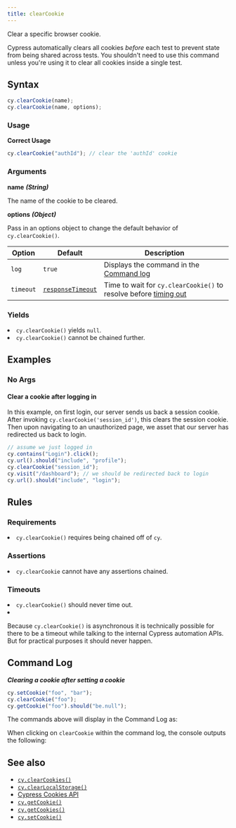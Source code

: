 ```yaml
---
title: clearCookie
---
```


Clear a specific browser cookie.

<Alert type="warning">

Cypress automatically clears all cookies _before_ each test to prevent state from being shared across tests. You shouldn't need to use this command unless you're using it to clear all cookies inside a single test.

</Alert>

## Syntax

```javascript
cy.clearCookie(name);
cy.clearCookie(name, options);
```

### Usage

**<Icon name="check-circle" color="green"></Icon> Correct Usage**

```javascript
cy.clearCookie("authId"); // clear the 'authId' cookie
```

### Arguments

**<Icon name="angle-right"></Icon> name** **_(String)_**

The name of the cookie to be cleared.

**<Icon name="angle-right"></Icon> options** **_(Object)_**

Pass in an options object to change the default behavior of `cy.clearCookie()`.

| Option    | Default                                                        | Description                                                                              |
| --------- | -------------------------------------------------------------- | ---------------------------------------------------------------------------------------- |
| `log`     | `true`                                                         | Displays the command in the [Command log](/guides/core-concepts/test-runner#Command-Log) |
| `timeout` | [`responseTimeout`](/guides/references/configuration#Timeouts) | Time to wait for `cy.clearCookie()` to resolve before [timing out](#Timeouts)            |

### Yields [<Icon name="question-circle"/>](introduction-to-cypress#Subject-Management)

<List><li>`cy.clearCookie()` yields `null`.</li><li>`cy.clearCookie()` cannot be chained further.</li></List>

## Examples

### No Args

#### Clear a cookie after logging in

In this example, on first login, our server sends us back a session cookie. After invoking `cy.clearCookie('session_id')`, this clears the session cookie. Then upon navigating to an unauthorized page, we asset that our server has redirected us back to login.

```javascript
// assume we just logged in
cy.contains("Login").click();
cy.url().should("include", "profile");
cy.clearCookie("session_id");
cy.visit("/dashboard"); // we should be redirected back to login
cy.url().should("include", "login");
```

## Rules

### Requirements [<Icon name="question-circle"/>](introduction-to-cypress#Chains-of-Commands)

<List><li>`cy.clearCookie()` requires being chained off of `cy`.</li></List>

### Assertions [<Icon name="question-circle"/>](introduction-to-cypress#Assertions)

<List><li>`cy.clearCookie` cannot have any assertions chained.</li></List>

### Timeouts [<Icon name="question-circle"/>](introduction-to-cypress#Timeouts)

<List><li>`cy.clearCookie()` should never time out.</li><li><Alert type="warning">

Because `cy.clearCookie()` is asynchronous it is technically possible for there to be a timeout while talking to the internal Cypress automation APIs. But for practical purposes it should never happen.

</Alert></li></List>

## Command Log

**_Clearing a cookie after setting a cookie_**

```javascript
cy.setCookie("foo", "bar");
cy.clearCookie("foo");
cy.getCookie("foo").should("be.null");
```

The commands above will display in the Command Log as:

<DocsImage src="/img/api/clearcookie/clear-cookie-in-browser-tests.png" alt="Command Log for clearcookie" ></DocsImage>

When clicking on `clearCookie` within the command log, the console outputs the following:

<DocsImage src="/img/api/clearcookie/cleared-cookie-shown-in-console.png" alt="console.log for clearcookie" ></DocsImage>

## See also

- [`cy.clearCookies()`](/api/commands/clearcookies)
- [`cy.clearLocalStorage()`](/api/commands/clearlocalstorage)
- [Cypress Cookies API](/api/cypress-api/cookies)
- [`cy.getCookie()`](/api/commands/getcookie)
- [`cy.getCookies()`](/api/commands/getcookies)
- [`cy.setCookie()`](/api/commands/setcookie)

